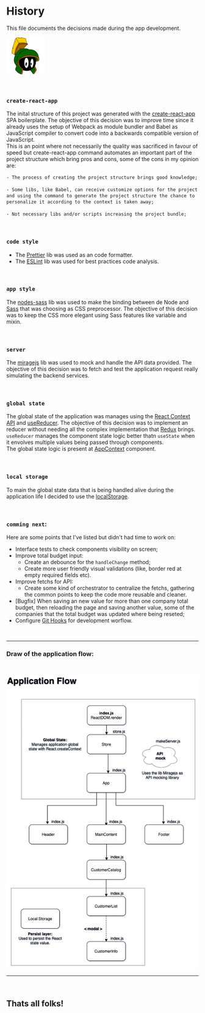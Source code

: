 # History

This file documents the decisions made during the app development.

![Image of Marvin The Martian](./public/marvin-martian-icon.png)

<br>

### `create-react-app`
The inital structure of this project was generated with the [create-react-app](https://pt-br.reactjs.org/docs/create-a-new-react-app.html) SPA boilerplate. 
The objective of this decision was to improve time since it already uses the setup of Webpack as module bundler and Babel as JavaScript compiler to convert code into a backwards compatible version of JavaScript.
<br> 
This is an point where not necessarily the quality was sacrificed in favour of speed but create-react-app command automates an important part of the project structure which bring pros and cons, some of the cons in my opinion are:
```
- The process of creating the project structure brings good knowledge;

- Some libs, like Babel, can receive customize options for the project and using the command to generate the project structure the chance to personalize it according to the context is taken away;

- Not necessary libs and/or scripts increasing the project bundle;
```
<br>

### `code style`
- The [Prettier](https://prettier.io/) lib was used as an code formatter.
- The [ESLint](https://eslint.org/) lib was used for best practices code analysis.

<br>

### `app style`
The [nodes-sass](https://www.npmjs.com/package/node-sass) lib was used to make the binding between de Node and [Sass](https://sass-lang.com/) that was choosing as CSS preprocessor.
The objective of this decision was to keep the CSS more elegant using Sass features like variable and mixin.

<br>

### `server`
The [miragejs](https://miragejs.com/) lib was used to mock and handle the API data provided. 
The objective of this decision was to fetch and test the application request really simulating the backend services.

<br>

### `global state`
The global state of the application was manages using the [React Context API](https://pt-br.reactjs.org/docs/context.html) and [useReducer](https://pt-br.reactjs.org/docs/hooks-reference.html#usereducer).
The objective of this decision was to implement an reducer without needing all the complex implementation that [Redux](https://redux.js.org/) brings. `useReducer` manages the component state logic better thatn `useState` when it envolves multiple values being passed through components. <br>
The global state logic is present at [AppContext](./src/components/AppContext/store.js) component.

<br>

### `local storage`
To main the global state data that is being handled alive during the application life I decided to use the [localStorage](https://developer.mozilla.org/pt-BR/docs/Web/API/Window/localStorage).

<br>

### `comming next`:
Here are some points that I've listed but didn't had time to work on:

- Interface tests to check components visibility on screen; 
- Improve total budget input:
  - Create an debounce for the `handleChange` method;
  - Create more user friendly visual validations (like, border red at empty required fields etc).
- Improve fetchs for API:
   - Create some kind of orchestrator to centralize the fetchs, gathering the common points to keep the code more reusable and cleaner.
- [Bugfix] When saving an new value for more than one company total budget, then reloading the page and saving another value, some of the companies that the total budget was updated where being reseted;
- Configure [Git Hooks](https://git-scm.com/book/en/v2/Customizing-Git-Git-Hooks) for development worflow.

<br>

---

### Draw of the application flow:
<br>

![Image of application flow](./public/application_flow_edit.png)

---

<br>

## Thats all folks!